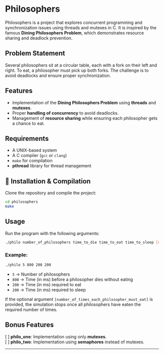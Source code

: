 # Philosophers

Philosophers is a project that explores concurrent programming and synchronization issues using threads and mutexes in C. It is inspired by the famous **Dining Philosophers Problem**, which demonstrates resource sharing and deadlock prevention.

## Problem Statement  
Several philosophers sit at a circular table, each with a fork on their left and right. To eat, a philosopher must pick up both forks. The challenge is to avoid deadlocks and ensure proper synchronization.

## Features  
- Implementation of the **Dining Philosophers Problem** using **threads** and **mutexes**.  
- Proper **handling of concurrency** to avoid deadlocks.  
- Management of **resource sharing** while ensuring each philosopher gets a chance to eat.  

## Requirements  
- A UNIX-based system  
- A C compiler (`gcc` or `clang`)  
- `make` for compilation  
- **pthread** library for thread management  

## 🔧 Installation & Compilation  
Clone the repository and compile the project:  
```sh
cd philosophers
make
```

## Usage  
Run the program with the following arguments:  
```sh
./philo number_of_philosophers time_to_die time_to_eat time_to_sleep [number_of_times_each_philosopher_must_eat]
```
### Example:  
```sh
./philo 5 800 200 200
```
- `5` → Number of philosophers  
- `800` → Time (in ms) before a philosopher dies without eating  
- `200` → Time (in ms) required to eat  
- `200` → Time (in ms) required to sleep  

If the optional argument `[number_of_times_each_philosopher_must_eat]` is provided, the simulation stops once all philosophers have eaten the required number of times.

## Bonus Features
[ ] **philo_one**: Implementation using only **mutexes**.  
[ ] **philo_two**: Implementation using **semaphores** instead of mutexes. 

---
